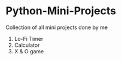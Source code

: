 # Python-Mini-Projects
Collection of all mini projects done by me

1. Lo-Fi Timer
2. Calculator
3. X & O game
